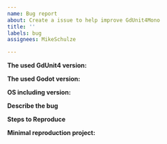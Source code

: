 ```yaml
---
name: Bug report
about: Create a issue to help improve GdUnit4Mono
title: ''
labels: bug
assignees: MikeSchulze

---
```


<!-- Please search existing issues for potential duplicates before filing yours:
https://github.com/MikeSchulze/gdUnit4Mono/issues?q=is%3Aissue
-->

**The used GdUnit4 version:**
<!-- Specify the GdUnit4 version you have used. -->

**The used Godot version:**
<!-- Specify commit hash if using non-official build. -->

**OS including version:**
<!-- Specify GPU model, drivers, and the backend. -->

**Describe the bug**
<!-- A clear and concise description of what the bug is.-->

**Steps to Reproduce**
<!--
Steps to reproduce the behavior:
1. Go to '...'
2. Click on '....'
3. Scroll down to '....'
4. See error -->


**Minimal reproduction project:**
<!-- a small project which reproduces the issue -->
